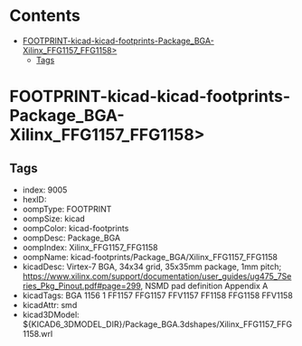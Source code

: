 



Contents
========

* [FOOTPRINT-kicad-kicad-footprints-Package_BGA-Xilinx_FFG1157_FFG1158>](#footprint-kicad-kicad-footprints-package_bga-xilinx_ffg1157_ffg1158)
	* [Tags](#tags)

# FOOTPRINT-kicad-kicad-footprints-Package_BGA-Xilinx_FFG1157_FFG1158>

## Tags

- index: 9005
- hexID: 
- oompType: FOOTPRINT
- oompSize: kicad
- oompColor: kicad-footprints
- oompDesc: Package_BGA
- oompIndex: Xilinx_FFG1157_FFG1158
- oompName: kicad-footprints/Package_BGA/Xilinx_FFG1157_FFG1158
- kicadDesc: Virtex-7 BGA, 34x34 grid, 35x35mm package, 1mm pitch; https://www.xilinx.com/support/documentation/user_guides/ug475_7Series_Pkg_Pinout.pdf#page=299, NSMD pad definition Appendix A
- kicadTags: BGA 1156 1 FF1157 FFG1157 FFV1157 FF1158 FFG1158 FFV1158
- kicadAttr: smd
- kicad3DModel: ${KICAD6_3DMODEL_DIR}/Package_BGA.3dshapes/Xilinx_FFG1157_FFG1158.wrl
